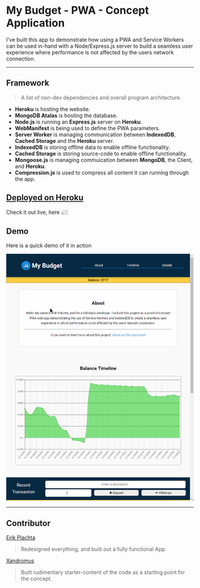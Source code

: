 # My Budget - PWA - Concept Application

I've built this app to demonstrate how using a PWA and Service Workers can be used
in-hand with a Node/Express.js server to build a seamless user experience where
performance is not affected by the users network connection.

---

## Framework

> A list of non-dev dependencies and overall program architecture.

- **Heroku** is hosting the website.
- **MongoDB Atalas** is hosting the database.
- **Node.js** is running an **Express.js** server on **Heroku**.
- **WebManifest** is being used to define the PWA parameters.
- **Server Worker** is managing communication between **IndexedDB**, **Cached Storage** and the **Heroku** server.
- **IndexedDB** is storing offline data to enable offline functionality.
- **Cached Storage** is storing source-code to enable offline functionality.
- **Mongoose.js** is managing commuication between **MongoDB**, the Client, and **Heroku**.
- **Compression.js** is used to compress all content it can running through the app.

## [Deployed on Heroku](https://erikplachta-budget-pwa.herokuapp.com/#transaction-details)

Check it out live, here 👆🏼

## Demo

Here is a quick demo of it in action

<img src="./demo.gif" />


---

## Contributor

[Erik Plachta](https://www.github.com/erikplachta)
> Redesigned everything, and built out a fully functional App

[Xandromus](https://www.github.com/Xandromus)
> Built rudimentary starter-content of the code as a starting point for the concept.
